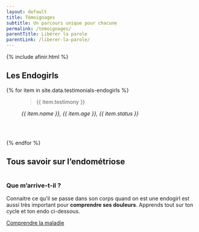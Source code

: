 ```yaml
---
layout: default
title: Témoignages
subtitle: Un parcours unique pour chacune
permalink: /temoignages/
parentTitle: Libérer la parole
parentLink: /liberer-la-parole/
---
```


{% include afinir.html %}
<!-- <section class="sources section">
    <div class="container">
        <div class="row">
            <h3>Sommaire</h3>
            <ul class="d-flex flex-column justify-content-lg-between flex-lg-row">
                <li><a href="#sect1">Les Endogirls</a></li>
                <li><a href="#sect2">Tous savoir sur l'endométriose</a></li>
            </ul>
        </div>
    </div>
</section> -->
<section id="sect1" class="section">
    <div class="container testimonials-page">
        <h2><span>Les Endogirls</span></h2>
        <div class="row align-items-center">
        {% for item in site.data.testimonials-endogirls %}
            <div class="col-lg-6 justify-content-start">
                <div class="card border-0 shadow">
                    <div class="card-body">
                        <figure class="mb-0">
                            <blockquote class="blockquote">
                                <p>{{ item.testimony }}</p>
                            </blockquote>
                            <figcaption class="blockquote-author">
                                <cite title="Source Title">{{ item.name }}, {{ item.age }}, {{ item.status }}</cite>
                            </figcaption>
                        </figure>
                    </div>
                    <svg class="guillemets-haut" width="60" height="47" viewBox="0 0 60 47" fill="none" xmlns="http://www.w3.org/2000/svg">
                        <path d="M13.913 46.2162C9.85507 46.2162 6.49275 44.8468 3.82609 42.1081C1.27536 39.2553 0 35.4895 0 30.8108C0 20.3123 3.47826 12.0961 10.4348 6.16216C13.4493 3.42343 16.9275 1.36937 20.8696 0L22.6087 4.27927C20.1739 5.07808 17.7391 6.39039 15.3043 8.21621C10.2029 11.982 7.13043 16.9459 6.08696 23.1081L8.34783 21.9099C10.2029 20.997 12.058 20.5405 13.913 20.5405C17.3913 20.5405 20.4058 21.8529 22.9565 24.4775C25.6232 26.988 26.9565 29.955 26.9565 33.3784C26.9565 36.8018 25.6232 39.8258 22.9565 42.4505C20.4058 44.961 17.3913 46.2162 13.913 46.2162ZM46.9565 46.2162C42.8985 46.2162 39.5362 44.8468 36.8696 42.1081C34.3188 39.2553 33.0435 35.4895 33.0435 30.8108C33.0435 20.3123 36.5217 12.0961 43.4783 6.16216C46.3768 3.42343 49.8551 1.36937 53.913 0L55.6522 4.27927C53.2174 5.07808 50.7826 6.39039 48.3478 8.21621C43.2464 11.982 40.1739 16.9459 39.1304 23.1081L41.3913 21.9099C43.2464 20.997 45.1014 20.5405 46.9565 20.5405C50.4348 20.5405 53.4493 21.8529 56 24.4775C58.6667 26.988 60 29.955 60 33.3784C60 36.8018 58.6667 39.8258 56 42.4505C53.4493 44.961 50.4348 46.2162 46.9565 46.2162Z" {%if page.url == "/devenir-un-allie/"%}fill="#9101A9"{%else%}fill="#ec58a3"{%endif%}/>
                    </svg> 
                </div>
            </div>
        {% endfor %} 
        </div> 
    </div>
</section>
<section id="sect2" class="section">
    <div class="container">
        <h2><span>Tous savoir sur l’endométriose</span></h2>
        <div class="row d-flex justify-content-between mb-72">
            <div class="order-1 order-lg-2 col-12 col-lg-6 mb-4 mb-lg-0">
                <img class="w-100" src="{{ "/assets/images/discussion_homepage.png" | relative_url }}" alt="" >
            </div>
            <div class="order-2 order-lg-1 col-12 col-lg-5 d-flex justify-content-center flex-column ">
                <h3 class="titre_sommaire_accueil">Que m’arrive-t-il ?</h3>
                <p class="card-text">Connaitre ce qu’il se passe dans son corps quand on est une endogirl est aussi très important pour <b>comprendre ses douleurs</b>. Apprends tout sur ton cycle et ton endo ci-dessous.</p>
                <a href="/comprendre-la-maladie/" class="btn btn-primary">Comprendre la maladie</a>
            </div>
        </div>
    </div>
</section>
